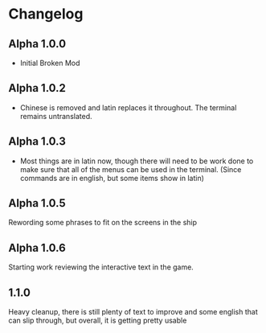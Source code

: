 # Changelog

## Alpha 1.0.0
- Initial Broken Mod

## Alpha 1.0.2
- Chinese is removed and latin replaces it throughout. The terminal remains untranslated.

## Alpha 1.0.3
- Most things are in latin now, though there will need to be work done to make sure that all of the menus can be used in the terminal. (Since commands are in english, but some items show in latin)

## Alpha 1.0.5
Rewording some phrases to fit on the screens in the ship

## Alpha 1.0.6
Starting work reviewing the interactive text in the game.

## 1.1.0
Heavy cleanup, there is still plenty of text to improve and some english that can slip through, but overall, it is getting pretty usable
